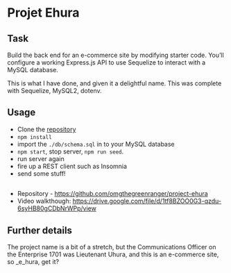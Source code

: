 # Projet Ehura

## Task

 Build the back end for an e-commerce site by modifying starter code. You’ll configure a working Express.js API to use Sequelize to interact with a MySQL database.

 This is what I have done, and given it a delightful name. This was complete with Sequelize, MySQL2, dotenv.


## Usage

 - Clone the [repository](https://github.com/omgthegreenranger/project-ehura)
 - `npm install`
 - import the `./db/schema.sql` in to your MySQL database
 - `npm start`, stop server, `npm run seed`.
 - run server again
 - fire up a REST client such as Insomnia
 - send some stuff!

##
- Repository - https://github.com/omgthegreenranger/project-ehura
- Video walkthough: https://drive.google.com/file/d/1tf8BZOO0G3-qzdu-6syHB80gCDbNrWPp/view

## Further details

The project name is a bit of a stretch, but the Communications Officer on the Enterprise 1701 was Lieutenant Uhura, and this is an e-commerce site, so _e_hura, get it?
